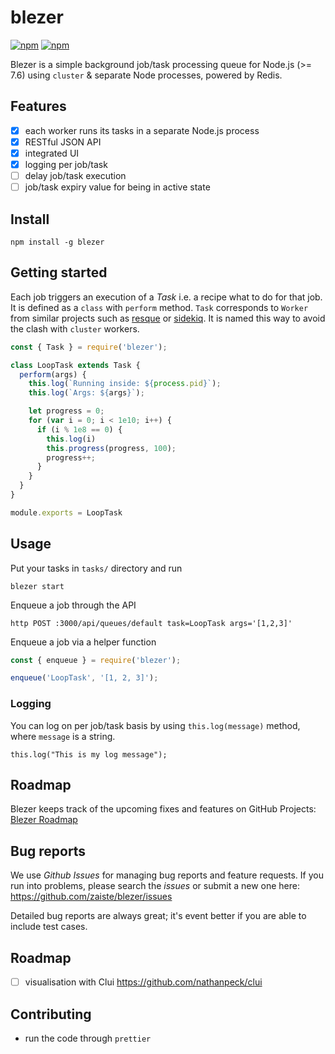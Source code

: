 # blezer 

[![npm](https://img.shields.io/npm/v/blezer.svg)](https://www.npmjs.com/package/blezer)
[![npm](https://img.shields.io/npm/dm/blezer.svg)](https://www.npmjs.com/package/blezer)

Blezer is a simple background job/task processing queue for Node.js (>= 7.6) using `cluster` & separate Node processes, powered by Redis.

## Features 

- [x] each worker runs its tasks in a separate Node.js process
- [x] RESTful JSON API
- [x] integrated UI
- [x] logging per job/task
- [ ] delay job/task execution
- [ ] job/task expiry value for being in active state

## Install

    npm install -g blezer

## Getting started 

Each job triggers an execution of a *Task* i.e. a recipe what to do for that job. It is defined as a `class` with `perform` method. `Task` corresponds to `Worker` from similar projects such as [resque][1] or [sidekiq][2]. It is named this way to avoid the clash with `cluster` workers.

```js
const { Task } = require('blezer');  

class LoopTask extends Task {
  perform(args) {
    this.log(`Running inside: ${process.pid}`);
    this.log(`Args: ${args}`);

    let progress = 0;
    for (var i = 0; i < 1e10; i++) {
      if (i % 1e8 == 0) {
        this.log(i)
        this.progress(progress, 100);
        progress++;
      }
    }
  }
}

module.exports = LoopTask
```

[1]: https://github.com/resque/resque
[2]: https://github.com/mperham/sidekiq


## Usage

Put your tasks in `tasks/` directory and run

    blezer start

Enqueue a job through the API

    http POST :3000/api/queues/default task=LoopTask args='[1,2,3]'

Enqueue a job via a helper function

```js
const { enqueue } = require('blezer');

enqueue('LoopTask', '[1, 2, 3]');
```

### Logging

You can log on per job/task basis by using `this.log(message)` method, where `message` is a string.

```
this.log("This is my log message");
```

## Roadmap

Blezer keeps track of the upcoming fixes and features on GitHub Projects: [Blezer Roadmap](https://github.com/zaiste/blezer/projects/1)

## Bug reports

We use *Github Issues* for managing bug reports and feature requests. If you run
into problems, please search the *issues* or submit a new one here:
https://github.com/zaiste/blezer/issues

Detailed bug reports are always great; it's event better if you are able to
include test cases.

## Roadmap

- [ ] visualisation with Clui https://github.com/nathanpeck/clui

## Contributing

- run the code through `prettier`
